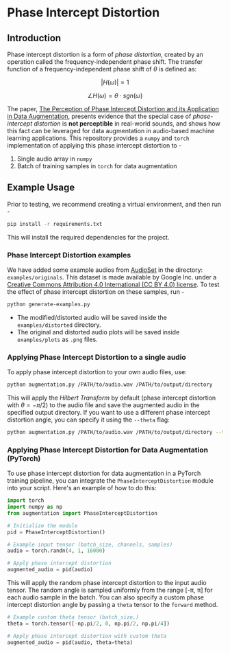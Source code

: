 # Phase Intercept Distortion

## Introduction

Phase intercept distortion is a form of *phase distortion*, created by an operation called the frequency-independent phase shift.
The transfer function of a frequency-independent phase shift of $\theta$ is defined as:

$$
|H(\omega)|= 1
$$

$$
\angle H(\omega) = \theta \cdot sgn(\omega)
$$

The paper, [The Perception of Phase Intercept Distortion and its Application in Data Augmentation](https://www.arxiv.org/abs/2506.14571), presents evidence that the special case of *phase-intercept distortion* is **not perceptible** in real-world sounds, and shows how this fact can be leveraged for data augmentation in audio-based machine learning applications.
This repository provides a `numpy` and `torch` implementation of applying this phase intercept distortion to -
1. Single audio array in `numpy`
2. Batch of training samples in `torch` for data augmentation

## Example Usage
Prior to testing, we recommend creating a virtual environment, and then run -
```bash
pip install -r requirements.txt
```
This will install the required dependencies for the project.

### Phase Intercept Distortion examples
We have added some example audios from [AudioSet](https://research.google.com/audioset/) in the directory: `examples/originals`.
This dataset is made available by Google Inc. under a [Creative Commons Attribution 4.0 International (CC BY 4.0) license](https://creativecommons.org/licenses/by/4.0/).
To test the effect of phase intercept distortion on these samples, run -
```bash
python generate-examples.py
```
- The modified/distorted audio will be saved inside the `examples/distorted` directory.
- The original and distorted audio plots will be saved inside `examples/plots` as `.png` files.


### Applying Phase Intercept Distortion to a single audio
To apply phase intercept distortion to your own audio files, use:
```bash
python augmentation.py /PATH/to/audio.wav /PATH/to/output/directory
```

This will apply the *Hilbert Transform* by default (phase intercept distortion with $\theta = -\pi/2$) to the audio file and save the augmented audio in the specified output directory.
If you want to use a different phase intercept distortion angle, you can specify it using the `--theta` flag:
```bash
python augmentation.py /PATH/to/audio.wav /PATH/to/output/directory --theta <angle_in_radians>
```

### Applying Phase Intercept Distortion for Data Augmentation (PyTorch)
To use phase intercept distortion for data augmentation in a PyTorch training pipeline, you can integrate the `PhaseInterceptDistortion` module into your script. Here's an example of how to do this:

```python
import torch
import numpy as np
from augmentation import PhaseInterceptDistortion

# Initialize the module
pid = PhaseInterceptDistortion()

# Example input tensor (batch_size, channels, samples)
audio = torch.randn(4, 1, 16000)

# Apply phase intercept distortion
augmented_audio = pid(audio)
```

This will apply the random phase intercept distortion to the input audio tensor. 
The random angle is sampled uniformly from the range [-π, π] for each audio sample in the batch.
You can also specify a custom phase intercept distortion angle by passing a `theta` tensor to the `forward` method.

```python
# Example custom theta tensor (batch_size,)
theta = torch.tensor([-np.pi/2, 0, np.pi/2, np.pi/4])

# Apply phase intercept distortion with custom theta
augmented_audio = pid(audio, theta=theta)
```